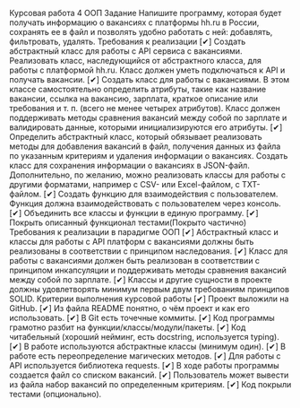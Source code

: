 Курсовая работа 4 ООП
Задание
Напишите программу, которая будет получать информацию о вакансиях с платформы hh.ru в России, сохранять ее в файл и позволять удобно работать с ней: добавлять, фильтровать, удалять.
Требования к реализации
[✔] Создать абстрактный класс для работы с API сервиса с вакансиями. Реализовать класс, наследующийся от абстрактного класса, для работы с платформой hh.ru. Класс должен уметь подключаться к API и получать вакансии.
[✔] Создать класс для работы с вакансиями. В этом классе самостоятельно определить атрибуты, такие как название вакансии, ссылка на вакансию, зарплата, краткое описание или требования и т. п. (всего не менее четырех атрибутов). Класс должен поддерживать методы сравнения вакансий между собой по зарплате и валидировать данные, которыми инициализируются его атрибуты.
[✔] Определить абстрактный класс, который обязывает реализовать методы для добавления вакансий в файл, получения данных из файла по указанным критериям и удаления информации о вакансиях. Создать класс для сохранения информации о вакансиях в JSON-файл. Дополнительно, по желанию, можно реализовать классы для работы с другими форматами, например с CSV- или Excel-файлом, с TXT-файлом.
[✔] Создать функцию для взаимодействия с пользователем. Функция должна взаимодействовать с пользователем через консоль.
[✔] Объединить все классы и функции в единую программу.
[✔] Покрыть описанный функционал тестами(Покрыто частично)
Требования к реализации в парадигме ООП
[✔] Абстрактный класс и классы для работы с API платформ с вакансиями должны быть реализованы в соответствии с принципом наследования.
[✔] Класс для работы с вакансиями должен быть реализован в соответствии с принципом инкапсуляции и поддерживать методы сравнения вакансий между собой по зарплате.
[✔] Классы и другие сущности в проекте должны удовлетворять минимум первым двум требованиям принципов SOLID.
Критерии выполнения курсовой работы
[✔] Проект выложили на GitHub.
[✔] Из файла README понятно, о чём проект и как его использовать.
[✔] В Git есть точечные коммиты.
[✔] Код программы грамотно разбит на функции/классы/модули/пакеты.
[✔] Код читабельный (хороший нейминг, есть docstring, используется typing).
[✔] В работе используются абстрактные классы (минимум один).
[✔] В работе есть переопределение магических методов.
[✔] Для работы с API используется библиотека requests.
[✔] В ходе работы программы создается файл со списком вакансий.
[✔] Пользователь может вывести из файла набор вакансий по определенным критериям.
[✔] Код покрыли тестами (опционально).